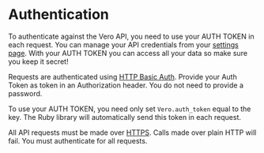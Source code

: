 # Authentication

To authenticate against the Vero API, you need to use your AUTH TOKEN in each request. You can manage your API credentials from your [settings page](https://app.getvero.com/settings/project). With your AUTH TOKEN you can access all your data so make sure you keep it secret!

<p class="lang bash">Requests are authenticated using <a href='https://en.wikipedia.org/wiki/Basic_access_authentication'>HTTP Basic Auth</a>. Provide your Auth Token as token in an Authorization header. You do not need to provide a password.</p>

To use your AUTH TOKEN, you need only set `Vero.auth_token` equal to the key. The Ruby library will automatically send this token in each request.

All API requests must be made over [HTTPS](https://en.wikipedia.org/wiki/HTTPS). Calls made over plain HTTP will fail. You must authenticate for all requests.